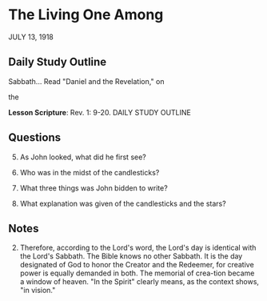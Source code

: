 # The Living One Among
JULY 13, 1918

## Daily Study Outline

Sabbath... Read "Daniel and the Revelation," on

the

**Lesson Scripture**: Rev. 1: 9-20. DAILY STUDY OUTLINE

## Questions

5. As John looked, what did he first see? 

6. Who was in the midst of the candlesticks? 

11. What three things was John bidden to write? 

12. What explanation was given of the candlesticks and the stars? 

## Notes

2. Therefore, according to the Lord's word, the Lord's day is identical with the Lord's Sabbath. The Bible knows no other Sabbath. It is the day designated of God to honor the Creator and the Redeemer, for creative power is equally demanded in both. The memorial of crea-tion became a window of heaven. "In the Spirit" clearly means, as the context shows, "in vision."
